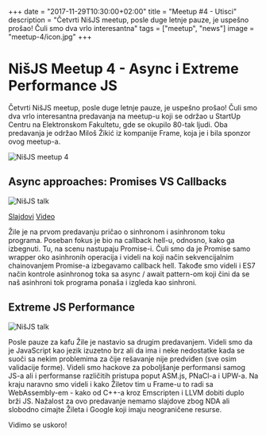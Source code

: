+++
date = "2017-11-29T10:30:00+02:00"
title = "Meetup #4 - Utisci"
description = "Četvrti NišJS meetup, posle duge letnje pauze, je uspešno prošao! Čuli smo dva vrlo interesantna"
tags = ["meetup", "news"]
image = "meetup-4/icon.jpg"
+++

# NišJS Meetup 4 - Async i Extreme Performance JS

Četvrti NišJS meetup, posle duge letnje pauze, je uspešno prošao! Čuli smo dva vrlo interesantna predavanja na meetup-u koji se održao u StartUp Centru na Elektronskom Fakultetu, gde se okupilo 80-tak ljudi. Oba predavanja je održao Miloš Žikić iz kompanije Frame, koja je i bila sponzor ovog meetup-a.

![NišJS meetup 4](/images/meetup-4/meetup.jpg)

## Async approaches: Promises VS Callbacks

![NišJS talk](/images/meetup-4/talk1.jpg)

<a target="_blank" href="/slides/frame-promises-callbacks.pdf" class="button">Slajdovi</a>
<a target="_blank" href="https://youtu.be/waeahOdYzNI" class="button">Video</a>

Žile je na prvom predavanju pričao o sinhronom i asinhronom toku programa. Poseban fokus je bio na callback hell-u, odnosno, kako ga izbegnuti. Tu, na scenu nastupaju Promise-i. Čuli smo da je Promise samo wrapper oko asinhronih operacija i videli na koji način sekvencijalnim chainovanjem Promise-a izbegavamo callback hell. Takođe smo videli i ES7 način kontrole asinhronog toka sa async / await pattern-om koji čini da se naš asinhroni tok programa ponaša i izgleda kao sinhroni.

## Extreme JS Performance

![NišJS talk](/images/meetup-4/talk2.jpg)

Posle pauze za kafu Žile je nastavio sa drugim predavanjem. Videli smo da je JavaScript kao jezik izuzetno brz ali da ima i neke nedostatke kada se suoči sa nekim problemima za čije rešavanje nije predviđen (sve osim validacije forme). Videli smo hackove za poboljšanje performansi samog JS-a ali i performanse različitih pristupa poput ASM.js, PNaCl-a i UPW-a. Na kraju naravno smo videli i kako Žiletov tim u Frame-u to radi sa WebAssembly-em - kako od C++-a kroz Emscripten i LLVM dobiti duplo brži JS. Nažalost za ovo predavanje nemamo slajdove zbog NDA ali slobodno cimajte Žileta i Google koji imaju neograničene resurse.

Vidimo se uskoro!
